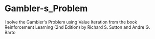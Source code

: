 # Gambler-s_Problem
I solve the Gambler's Problem using Value Iteration from the book Reinforcement Learning (2nd Edition) by Richard S. Sutton and Andre G. Barto
